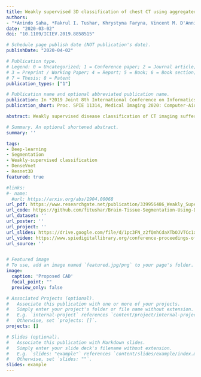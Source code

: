 ```yaml
---
title: Weakly supervised 3D classification of chest CT using aggregated multi-resolution deep segmentation features
authors:
- "*Anindo Saha, *Fakrul I. Tushar, Khrystyna Faryna, Vincent M. D'Anniballe, Rui Hou, Maciej A. Mazurowski, Geoffrey D. Rubin M.D., Joseph Y. Lo (* Author with equal contribution)"
date: "2020-03-02"
doi: "10.1109/ICIEV.2019.8858515"

# Schedule page publish date (NOT publication's date).
publishDate: "2020-04-02"

# Publication type.
# Legend: 0 = Uncategorized; 1 = Conference paper; 2 = Journal article;
# 3 = Preprint / Working Paper; 4 = Report; 5 = Book; 6 = Book section;
# 7 = Thesis; 8 = Patent
publication_types: ["1"]

# Publication name and optional abbreviated publication name.
publication: In *2019 Joint 8th International Conference on Informatics, Electronics & Vision (ICIEV) and 2019 3rd International Conference on Imaging, Vision & Pattern Recognition (icIVPR)*
publication_short: Proc. SPIE 11314, Medical Imaging 2020: Computer-Aided Diagnosis, 1131408

abstract: Weakly supervised disease classification of CT imaging suffers from poor localization owing to case-level annotations, where even a positive scan can hold hundreds to thousands of negative slices along multiple planes. Furthermore, although deep learning segmentation and classification models extract distinctly unique combinations of anatomical features from the same target class(es), they are typically seen as two independent processes in a computer-aided diagnosis (CAD) pipeline, with little to no feature reuse. In this research, we propose a medical classifier that leverages the semantic structural concepts learned via multi-resolution segmentation feature maps, to guide weakly supervised 3D classification of chest CT volumes. Additionally, a comparative analysis is drawn across two different types of feature aggregation to explore the vast possibilities surrounding feature fusion. Using a dataset of 1593 scans labeled on a case-level basis via rule-based model, we train a dual-stage convolutional neural network (CNN) to perform organ segmentation and binary classification of four representative diseases (emphysema, pneumonia/atelectasis, mass and nodules) in lungs. The baseline model, with separate stages for segmentation and classification, results in AUC of 0.791. Using identical hyperparameters, the connected architecture using static and dynamic feature aggregation improves performance to AUC of 0.832 and 0.851, respectively. This study advances the field in two key ways. First, case-level report data is used to weakly supervise a 3D CT classifier of multiple, simultaneous diseases for an organ. Second, segmentation and classification models are connected with two different feature aggregation strategies to enhance the classification performance.

# Summary. An optional shortened abstract.
summary: ''

tags:
- Deep-learning
- Segmentation
- Weakly-supervised classification
- DenseVnet
- Resnet3D
featured: true

#links:
#- name:
  #url: https://arxiv.org/abs/1904.00068
url_pdf: https://www.researchgate.net/publication/339956486_Weakly_Supervised_3D_Classification_of_Chest_CT_using_Aggregated_Multi-Resolution_Deep_Segmentation_Features
url_code: https://github.com/fitushar/Brain-Tissue-Segmentation-Using-Deep-Learning-Pipeline-NeuroNet
url_dataset: ''
url_poster: ''
url_project: ''
url_slides: https://drive.google.com/file/d/1pc3FN_z2fQmhCdaXTbOJVTCc1xI4xTsu/view?usp=sharing
url_video: https://www.spiedigitallibrary.org/conference-proceedings-of-spie/11314/1131408/Weakly-supervised-3D-classification-of-chest-CT-using-aggregated-multi/10.1117/12.2550857.short?SSO=1&tab=ArticleLink
url_source: ''


# Featured image
# To use, add an image named `featured.jpg/png` to your page's folder.
image:
  caption: 'Proposed CAD'
  focal_point: ""
  preview_only: false

# Associated Projects (optional).
#   Associate this publication with one or more of your projects.
#   Simply enter your project's folder or file name without extension.
#   E.g. `internal-project` references `content/project/internal-project/index.md`.
#   Otherwise, set `projects: []`.
projects: []

# Slides (optional).
#   Associate this publication with Markdown slides.
#   Simply enter your slide deck's filename without extension.
#   E.g. `slides: "example"` references `content/slides/example/index.md`.
#   Otherwise, set `slides: ""`.
slides: example
---
```

